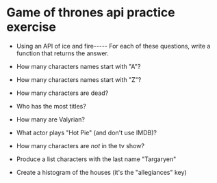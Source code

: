 # Game of thrones api practice exercise
* Using an API of ice and fire-----
For each of these questions, write a function that returns the answer.

* How many characters names start with "A"?
* How many characters names start with "Z"?
* How many characters are dead?
* Who has the most titles?
* How many are Valyrian?
* What actor plays "Hot Pie" (and don't use IMDB)?
* How many characters are *not* in the tv show?
* Produce a list characters with the last name "Targaryen"
* Create a histogram of the houses (it's the "allegiances" key)

